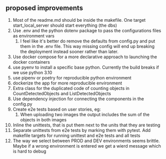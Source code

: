 ## proposed improvements
1. Most of the readme.md should be inside the makefile. One target start_local_server should start everything (the dbs)
2. Use .env and the python dotenv package to pass the configurations files as environment vars
   1. I feel like it's better do remove the defaults from config.py and put them in the .env file. This way missing config will end up breaking the deployment instead sooner rather than later.
3. Use docker compose for a more declarative approach to launching the docker containers
4. use pyenv to install a specific base python. Currently the build breaks if we use python 3.10
5. use pipenv or poetry for reproducible python environment
6. dockerize the app for more reproducible environment
7. Extra class for the duplicated code of counting objects in CountDetectedObjects and ListDetectedObjects
8. Use dependency injection for connecting the components in the config.py
9. Create e2e tests based on user stories, eg:
   1. When uploading two images the output includes the sum of the objects in both images
10. Inline the unittests, that is put them next to the units that they are testing
11. Separate unittests from e2e tests by marking them with pytest. Add makefile targets for running unittest and e2e tests and all tests
12. The way we select between PROD and DEV environments seems brittle. Maybe if a wrong environment is entered we get a wierd message which is hard to debug

